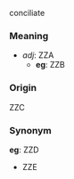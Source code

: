 conciliate
### Meaning
+ _adj_: ZZA
	+ __eg__: ZZB

### Origin

ZZC

### Synonym

__eg__: ZZD

+ ZZE



